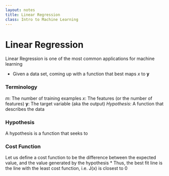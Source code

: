 ```yaml
---
layout: notes
title: Linear Regression
class: Intro to Machine Learning
---
```


# Linear Regression

Linear Regression is one of the most common applications for machine learning
* Given a data set, coming up with a function that best maps _x_ to __y__


### Terminology
_m_: The number of training examples
_x_: The features (or the number of features)
__y__: The target variable (aka the output)
_Hypothesis_: A function that describes the data

### Hypothesis
A hypothesis is a function that seeks to 

### Cost Function
Let us define a cost function to be the difference between the expected value, and the value generated by the hypothesis
	* Thus, the best fit line is the line with the least cost function, i.e. J(x) is closest to 0



